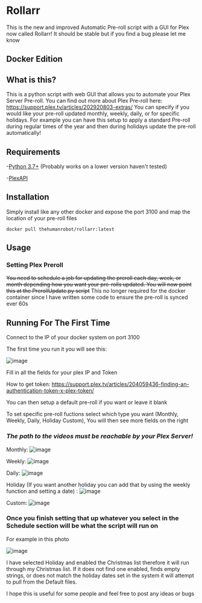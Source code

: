 # Rollarr
This is the new and improved Automatic Pre-roll script with a GUI for Plex now called Rollarr! It should be stable but if you find a bug please let me know

## Docker Edition

## What is this?
This is a python script with web GUI that allows you to automate your Plex Server Pre-roll.
You can find out more about Plex Pre-roll here: https://support.plex.tv/articles/202920803-extras/
You can specify if you would like your pre-roll updated monthly, weekly, daily, or for specific holidays.
For example you can have this setup to apply a standard Pre-roll during regular times of the year and then during holidays update the pre-roll automatically!

## Requirements
-[Python 3.7+](https://www.python.org/)
(Probably works on a lower version haven't tested)

-[PlexAPI](https://github.com/pkkid/python-plexapi)


## Installation

Simply install like any other docker and expose the port 3100 and map the location of your pre-roll files

```
docker pull thehumanrobot/rollarr:latest
```

## Usage

### Setting Plex Preroll

~~You need to schedule a job for updating the preroll each day, week, or month depending how you want your pre-rolls updated.
You will now point this at the PrerollUpdate.py script~~ This no longer required for the docker container since I have written some code to ensure the pre-roll is synced ever 60s

## Running For The First Time
Connect to the IP of your docker system on port 3100

The first time you run it you will see this:


![image](https://user-images.githubusercontent.com/75536101/147721648-bbd89cc5-dfba-4736-9998-37e8473dbecb.png)



Fill in all the fields for your plex IP and Token

How to get token: https://support.plex.tv/articles/204059436-finding-an-authentication-token-x-plex-token/ 

You can then setup a default pre-roll if you want or leave it blank

To set specific pre-roll fuctions select which type you want (Monthly, Weekly, Daily, Holiday Custom), You will then see more fields on the right
### *The path to the videos must be reachable by your Plex Server!*

Monthly:
![image](https://user-images.githubusercontent.com/75536101/147721694-24749a2f-e3ca-43e4-80b6-c858297064e7.png)


Weekly:
![image](https://user-images.githubusercontent.com/75536101/147721730-9181aeca-8347-4b19-8e46-2484cea477e2.png)

Daily:
![image](https://user-images.githubusercontent.com/75536101/147721754-8ea2ed1e-1e07-4868-a91d-49b61de22ee2.png)


Holiday (If you want another holiday you can add that by using the weekly function and setting a date) :
![image](https://user-images.githubusercontent.com/75536101/147721767-9f56834e-7330-4752-bde8-fad438c90573.png)

Custom:
![image](https://user-images.githubusercontent.com/75536101/147721789-8569ff67-e4b6-4573-9f8e-576333f89416.png)


### Once you finish setting that up whatever you select in the Schedule section will be what the script will run on

For example in this photo

![image](https://user-images.githubusercontent.com/75536101/146993632-4decbe1e-d942-4c4a-b431-2bc68568f7c0.png)

I have selected Holiday and enabled the Christmas list therefore it will run through my Christmas list. If it does not find one enabled, finds empty strings, or does not match the holiday dates set in the system it will attempt to pull from the Default files.

I hope this is useful for some people and feel free to post any ideas or bugs
